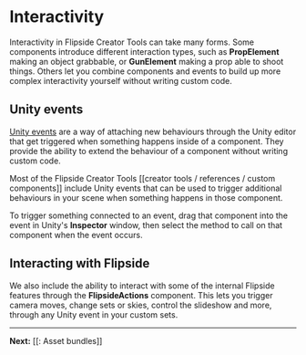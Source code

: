 # Interactivity

Interactivity in Flipside Creator Tools can take many forms. Some components introduce different interaction types, such as **PropElement** making an object grabbable, or **GunElement** making a prop able to shoot things. Others let you combine components and events to build up more complex interactivity yourself without writing custom code.

## Unity events

[Unity events](https://docs.unity3d.com/Manual/UnityEvents.html) are a way of attaching new behaviours through the Unity editor that get triggered when something happens inside of a component. They provide the ability to extend the behaviour of a component without writing custom code.

Most of the Flipside Creator Tools [[creator tools / references / custom components]] include Unity events that can be used to trigger additional behaviours in your scene when something happens in those component.

To trigger something connected to an event, drag that component into the event in Unity's **Inspector** window, then select the method to call on that component when the event occurs.

## Interacting with Flipside

We also include the ability to interact with some of the internal Flipside features through the **FlipsideActions** component. This lets you trigger camera moves, change sets or skies, control the slideshow and more, through any Unity event in your custom sets.

---

**Next:** [[: Asset bundles]]
